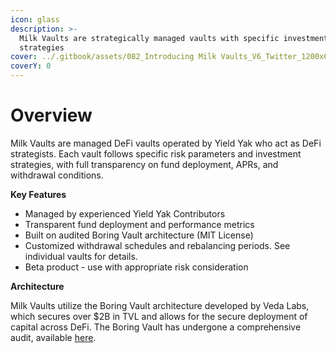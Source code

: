 ```yaml
---
icon: glass
description: >-
  Milk Vaults are strategically managed vaults with specific investment
  strategies
cover: ../.gitbook/assets/082_Introducing Milk Vaults_V6_Twitter_1200x675px.jpg
coverY: 0
---
```


# Overview

Milk Vaults are managed DeFi vaults operated by Yield Yak who act as DeFi strategists. Each vault follows specific risk parameters and investment strategies, with full transparency on fund deployment, APRs, and withdrawal conditions.

**Key Features**

* Managed by experienced Yield Yak Contributors
* Transparent fund deployment and performance metrics
* Built on audited Boring Vault architecture (MIT License)
* Customized withdrawal schedules and rebalancing periods. See individual vaults for details.
* Beta product - use with appropriate risk consideration

**Architecture**

Milk Vaults utilize the Boring Vault architecture developed by Veda Labs, which secures over $2B in TVL and allows for the secure deployment of capital across DeFi. The Boring Vault has undergone a comprehensive audit, available [here](https://github.com/Se7en-Seas/boring-vault/tree/main/audit).
